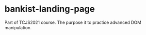 # bankist-landing-page
Part of TCJS2021 course. The purpose it to practice advanced DOM manipulation.
